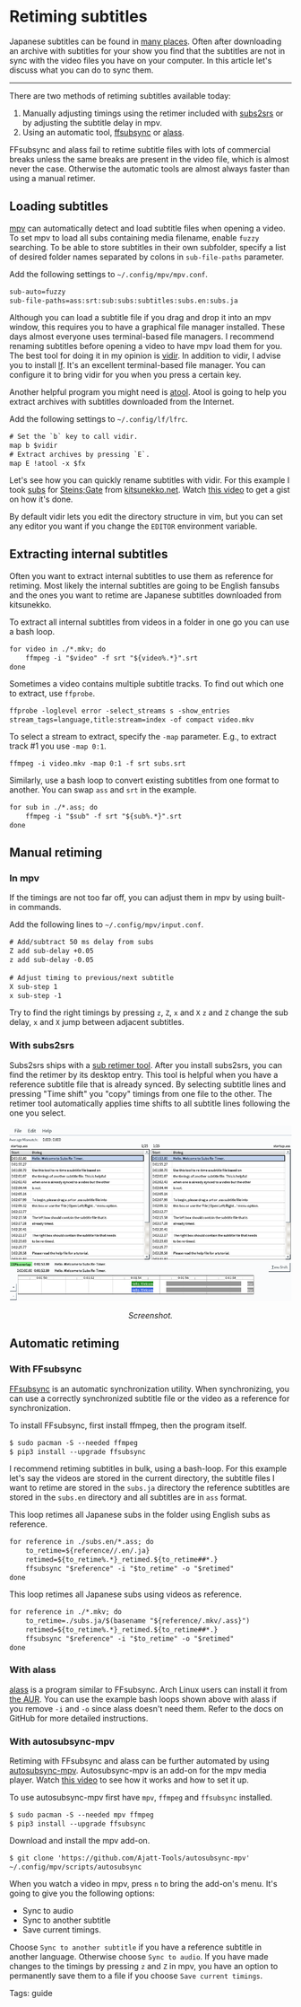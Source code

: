 # Retiming subtitles

Japanese subtitles can be found in
[many places](resources.html#japanese-subtitles).
Often after downloading an archive with subtitles for your show
you find that the subtitles are not in sync with the video files you have on your computer.
In this article let's discuss what you can do to sync them.

****

There are two methods of retiming subtitles available today:

1) Manually adjusting timings using the retimer included with
[subs2srs](https://aur.archlinux.org/packages/subs2srs/)
or by adjusting the subtitle delay in mpv.
2) Using an automatic tool,
[ffsubsync](https://github.com/smacke/ffsubsync)
or
[alass](https://github.com/kaegi/alass).

FFsubsync and alass fail to retime subtitle files with lots of commercial breaks
unless the same breaks are present in the video file, which is almost never the case.
Otherwise the automatic tools are almost always faster than using a manual retimer.

## Loading subtitles

[mpv](https://wiki.archlinux.org/title/Mpv)
can automatically detect and load subtitle files when opening a video.
To set mpv to load all subs containing media filename, enable `fuzzy` searching.
To be able to store subtitles in their own subfolder,
specify a list of desired folder names separated by colons in `sub-file-paths` parameter.

Add the following settings to `~/.config/mpv/mpv.conf`.

```
sub-auto=fuzzy
sub-file-paths=ass:srt:sub:subs:subtitles:subs.en:subs.ja
```

Although you can load a subtitle file if you drag and drop it into an mpv window,
this requires you to have a graphical file manager installed.
These days almost everyone uses terminal-based file managers.
I recommend renaming subtitles before opening a video to have mpv load them for you.
The best tool for doing it in my opinion is
[vidir](https://aur.archlinux.org/packages/vidir/).
In addition to vidir, I advise you to install
[lf](https://aur.archlinux.org/packages/lf/).
It's an excellent terminal-based file manager.
You can configure it to bring vidir for you when you press a certain key.

Another helpful program you might need is
[atool](https://archlinux.org/packages/community/any/atool/).
Atool is going to help you extract archives
with subtitles downloaded from the Internet.

Add the following settings to `~/.config/lf/lfrc`.

```
# Set the `b` key to call vidir.
map b $vidir
# Extract archives by pressing `E`.
map E !atool -x $fx
```


Let's see how you can quickly rename subtitles with vidir.
For this example I took
[subs](https://kitsunekko.net/dirlist.php?dir=subtitles/japanese/Stein;Gate/&sort=date&order=desc)
for
[Steins;Gate](https://myanimelist.net/anime/9253/)
from
[kitsunekko.net](https://kitsunekko.net/dirlist.php?dir=subtitles/japanese/&sort=date&order=desc).
Watch
[this video](https://www.youtube.com/watch?v=qasLFv8Rv7o)
to get a gist on how it's done.

By default vidir lets you edit the directory structure in vim,
but you can set any editor you want if you change the `EDITOR` environment variable.

## Extracting internal subtitles

Often you want to extract internal subtitles to use them as reference for retiming.
Most likely the internal subtitles are going to be English fansubs
and the ones you want to retime are Japanese subtitles downloaded from kitsunekko.

To extract all internal subtitles from videos in a folder in one go you can use a bash loop.

```
for video in ./*.mkv; do
	ffmpeg -i "$video" -f srt "${video%.*}".srt
done
```

Sometimes a video contains multiple subtitle tracks.
To find out which one to extract, use `ffprobe`.

```
ffprobe -loglevel error -select_streams s -show_entries stream_tags=language,title:stream=index -of compact video.mkv
```

To select a stream to extract, specify the `-map` parameter.
E.g., to extract track #1 you use `-map 0:1`.

```
ffmpeg -i video.mkv -map 0:1 -f srt subs.srt
```

Similarly, use a bash loop to convert existing subtitles from one format to another.
You can swap `ass` and `srt` in the example.

```
for sub in ./*.ass; do
	ffmpeg -i "$sub" -f srt "${sub%.*}".srt
done
```

## Manual retiming

### In mpv

If the timings are not too far off, you can adjust them in mpv by using built-in commands.

Add the following lines to `~/.config/mpv/input.conf`.

```
# Add/subtract 50 ms delay from subs
Z add sub-delay +0.05
z add sub-delay -0.05

# Adjust timing to previous/next subtitle
X sub-step 1
x sub-step -1
```

Try to find the right timings
by pressing `z`, `Z`, `x` and `X`
`z` and `Z` change the sub delay,
`x` and `X` jump between adjacent subtitles.

### With subs2srs

Subs2srs ships with a
[sub retimer tool](http://subs2srs.sourceforge.net/SubsReTimer/usage.html).
After you install subs2srs, you can find the retimer by its desktop entry.
This tool is helpful when you have a reference subtitle file that is already synced.
By selecting subtitle lines and pressing "Time shift"
you "copy" timings from one file to the other.
The retimer tool automatically applies time shifts
to all subtitle lines following the one you select.

<p align="center"><img class="shadow" alt="subs2srs retimer" src="img/subs2srs-retimer.webp"></p>
<p align="center"><i>Screenshot.</i></p>

## Automatic retiming

### With FFsubsync

[FFsubsync](https://github.com/smacke/ffsubsync)
is an automatic synchronization utility.
When synchronizing,
you can use a correctly synchronized subtitle file or the video
as a reference for synchronization.

To install FFsubsync, first install ffmpeg, then the program itself.

```
$ sudo pacman -S --needed ffmpeg
$ pip3 install --upgrade ffsubsync
```

I recommend retiming subtitles in bulk, using a bash-loop.
For this example let's say the videos are stored in the current directory,
the subtitle files I want to retime are stored in the `subs.ja` directory
the reference subtitles are stored in the `subs.en` directory
and all subtitles are in `ass` format.

This loop retimes all Japanese subs in the folder using English subs as reference.

```
for reference in ./subs.en/*.ass; do
	to_retime=${reference//.en/.ja}
	retimed=${to_retime%.*}_retimed.${to_retime##*.}
	ffsubsync "$reference" -i "$to_retime" -o "$retimed"
done
```

This loop retimes all Japanese subs using videos as reference.

```
for reference in ./*.mkv; do
	to_retime=./subs.ja/$(basename "${reference/.mkv/.ass}")
	retimed=${to_retime%.*}_retimed.${to_retime##*.}
	ffsubsync "$reference" -i "$to_retime" -o "$retimed"
done
```

### With alass

[alass](https://github.com/kaegi/alass)
is a program similar to FFsubsync.
Arch Linux users can install it from
[the AUR](https://aur.archlinux.org/packages/?O=0&K=alass).
You can use the example bash loops shown above with alass
if you remove `-i` and `-o` since alass doesn't need them.
Refer to the docs on GitHub for more detailed instructions.

### With autosubsync-mpv

Retiming with FFsubsync and alass can be further automated by using
[autosubsync-mpv](https://github.com/Ajatt-Tools/autosubsync-mpv).
Autosubsync-mpv is an add-on for the mpv media player.
Watch
[this video](https://www.youtube.com/watch?v=w1vwnUiF6Bc)
to see how it works and how to set it up.

To use autosubsync-mpv first have `mpv`, `ffmpeg` and `ffsubsync` installed.

```
$ sudo pacman -S --needed mpv ffmpeg
$ pip3 install --upgrade ffsubsync
```

Download and install the mpv add-on.

```
$ git clone 'https://github.com/Ajatt-Tools/autosubsync-mpv' ~/.config/mpv/scripts/autosubsync
```

When you watch a video in mpv,
press `n` to bring the add-on's menu.
It's going to give you the following options:

* Sync to audio
* Sync to another subtitle
* Save current timings.

Choose `Sync to another subtitle` if you have a reference subtitle in another language.
Otherwise choose `Sync to audio`.
If you have made changes to the timings by pressing `z` and `Z` in mpv,
you have an option to permanently save them to a file if you choose `Save current timings`.

Tags: guide
